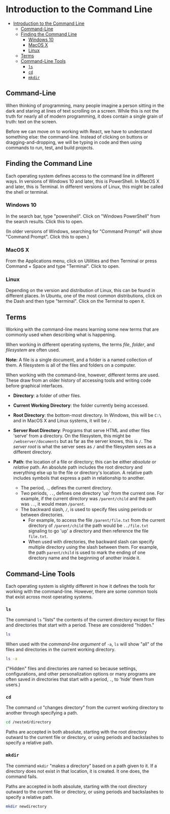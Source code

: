# Introduction to the Command Line

- [Introduction to the Command Line](#introduction-to-the-command-line)
  - [Command-Line](#command-line)
  - [Finding the Command Line](#finding-the-command-line)
    - [Windows 10](#windows-10)
    - [MacOS X](#macos-x)
    - [Linux](#linux)
  - [Terms](#terms)
  - [Command-Line Tools](#command-line-tools)
    - [`ls`](#ls)
    - [`cd`](#cd)
    - [`mkdir`](#mkdir)

## Command-Line

When thinking of programming, many people imagine a person sitting in the dark and staring at lines of text scrolling on a screen. While this is not the truth for nearly all of modern programming, it does contain a single grain of truth: text on the screen.

Before we can move on to working with React, we have to understand something else: the command-line. Instead of clicking on buttons or dragging-and-dropping, we will be typing in code and then using commands to run, test, and build projects.

## Finding the Command Line

Each operating system defines access to the command line in different ways. In versions of Windows 10 and later, this is PowerShell. In MacOS X and later, this is Terminal. In different versions of Linux, this might be called the shell or terminal.

### Windows 10

In the search bar, type "powershell". Click on "Windows PowerShell" from the search results. Click this to open.

(In older versions of Windows, searching for "Command Prompt" will show "Command Prompt". Click this to open.)

### MacOS X

From the Applications menu, click on Utilities and then Terminal or press Command + Space and type "Terminal". Click to open.

### Linux

Depending on the version and distribution of Linux, this can be found in different places. In Ubuntu, one of the most common distributions, click on the Dash and then type "terminal". Click on the Terminal to open it.

## Terms

Working with the command-line means learning some new terms that are commonly used when describing what is happening.

When working in different operating systems, the terms *file*, *folder*, and *filesystem* are often used.

**Note:** A file is a single document, and a folder is a named collection of them. A filesystem is all of the files and folders on a computer.

When working with the command-line, however, different terms are used. These draw from an older history of accessing tools and writing code before graphical interfaces.

- **Directory**: a folder of other files.
  
- **Current Working Directory**: the folder currently being accessed.

- **Root Directory**: the bottom-most directory. In Windows, this will be `C:\` and in MacOS X and Linux systems, it will be `/`.
  
- **Server Root Directory**: Programs that serve HTML and other files 'serve' from a directory. On the filesystem, this might be `/webserver/documents` but as far as the server knows, this is `/`. The *server root* is what the server sees as `/` and the filesystem sees as a different directory.
  
- **Path**: the location of a file or directory; this can be either *absolute* or *relative* path. An absolute path includes the root directory and everything else up to the file or directory's location. A relative path includes symbols that express a path in relationship to another.
  - The period, `.`, defines the current directory.
  - Two periods, `..`, defines one directory 'up' from the current one. For example, if the current directory was `/parent/child` and the path was `..`, it would mean `/parent`.
  - The backward slash, `/`, is used to specify files using periods or between directories.
    - For example, to access the file `/parent/file.txt` from the current directory of `/parent/child` the path would be `../file.txt` signaling to go 'up' a directory and then reference the file `file.txt`.
    - When used with directories, the backward slash can specify multiple directory using the slash between them. For example, the path `parent/child` is used to mark the ending of one directory name and the beginning of another inside it.

## Command-Line Tools

Each operating system is slightly different in how it defines the tools for working with the command-line. However, there are some common tools that exist across most operating systems.

### `ls`

The command `ls` "lists" the contents of the current directory except for files and directories that start with a period. These are considered "hidden."

```bash
ls
```

When used with the *command-line argument* of `-a`, `ls` will show "all" of the files and directories in the current working directory.

```bash
ls -a
```

("Hidden" files and directories are named so because settings, configurations, and other personalization options or many programs are often saved in directories that start with a period, `.`, to 'hide' them from users.)

### `cd`

The command `cd` "changes directory" from the current working directory to another through specifying a path.

```bash
cd /nested/directory
```

Paths are accepted in both absolute, starting with the root directory outward to the current file or directory, or using periods and backslashes to specify a relative path.

### `mkdir`

The command `mkdir` "makes a directory" based on a path given to it. If a directory does not exist in that location, it is created. It one does, the command fails.

Paths are accepted in both absolute, starting with the root directory outward to the current file or directory, or using periods and backslashes to specify a relative path.

```bash
mkdir newdirectory
```
